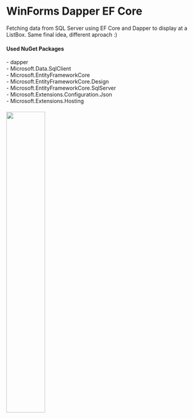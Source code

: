 # WinForms Dapper EF Core
Fetching data from SQL Server using EF Core and Dapper to display at a ListBox. Same final idea, different aproach :)

<h4> Used NuGet Packages </h4>
- dapper </br>
- Microsoft.Data.SqlClient </br>
- Microsoft.EntityFrameworkCore </br>
- Microsoft.EntityFrameworkCore.Design </br>
- Microsoft.EntityFrameworkCore.SqlServer </br>
- Microsoft.Extensions.Configuration.Json </br>
- Microsoft.Extensions.Hosting 

<h4></h4>
<img src="https://user-images.githubusercontent.com/73988556/227744300-4cb28882-e1da-4df7-adb5-5fb0d767ddee.png" width=45%/>
